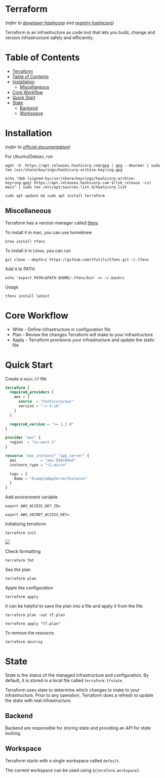 # Terraform
*(refer to [developer hashicorp](https://developer.hashicorp.com/terraform) and [registry hashicorp](https://registry.terraform.io/))*

Terraform is an infrastructure as code tool that lets you build, change and version infrastructure safely and efficiently.


# Table of Contents
- [Terraform](#terraform)
- [Table of Contents](#table-of-contents)
- [Installation](#installation)
  - [Miscellaneous](#miscellaneous)
- [Core Workflow](#core-workflow)
- [Quick Start](#quick-start)
- [State](#state)
  - [Backend](#backend)
  - [Workspace](#workspace)


# Installation
*(refer to [official documentation](https://developer.hashicorp.com/terraform/downloads))*

For Ubuntu/Debian, run
``` shell
wget -O- https://apt.releases.hashicorp.com/gpg | gpg --dearmor | sudo tee /usr/share/keyrings/hashicorp-archive-keyring.gpg

echo "deb [signed-by=/usr/share/keyrings/hashicorp-archive-keyring.gpg] https://apt.releases.hashicorp.com $(lsb_release -cs) main" | sudo tee /etc/apt/sources.list.d/hashicorp.list

sudo apt update && sudo apt install terraform
```

## Miscellaneous
Terraform has a version manager called [tfenv](https://github.com/tfutils/tfenv).

To install it in mac, you can use homebrew
``` shell
brew install tfenv
```

To install it in Linux, you can run 
``` shell
git clone --depth=1 https://github.com/tfutils/tfenv.git ~/.tfenv
```
Add it to PATH.
``` shell
echo 'export PATH=$PATH:$HOME/.tfenv/bin' >> ~/.bashrc
```

Usage
``` shell
tfenv install latest
```


# Core Workflow
- Write - Define infrastructure in configuration file
- Plan - Review the changes Terraform will make to your infrastructure
- Apply - Terraform provisions your infrastructure and update the static file


# Quick Start
Create a `main.tf` file
``` terraform
terraform {
  required_providers {
    aws = {
      source  = "hashicorp/aws"
      version = "~> 4.16"
    }
  }

  required_version = ">= 1.2.0"
}

provider "aws" {
  region  = "us-west-2"
}

resource "aws_instance" "app_server" {
  ami           = "ami-830c94e3"
  instance_type = "t2.micro"

  tags = {
    Name = "ExampleAppServerInstance"
  }
}
```

Add environment variable
``` shell
export AWS_ACCESS_KEY_ID=
```
``` shell
export AWS_SECRET_ACCESS_KEY=
```

Initializing terraform
``` shell
terraform init
```
![](https://i.imgur.com/5Rbtolu.png)

Check formatting
``` shell
terraform fmt
```

See the plan
``` shell
terraform plan
```

Apple the configuration
``` shell
terraform apply
```

It can be helpful to save the plan into a file and apply it from the file.
``` shell
terraform plan -out tf.plan
```
``` shell
terraform apply "tf.plan"
```

To remove the resource.
``` shell
terraform destroy
```

# State
State is the status of the managed infrastructure and configuration. By default, it is stored in a local file called `terraform.tfstate`. 

Terraform uses state to determine which changes to make to your infrastructure. Prior to any operation, Terraform does a refresh to update the state with real infrastructure.

## Backend
Backend are responsible for storing state and providing an API for state locking.

## Workspace
Terraform starts with a single workspace called `default`.

The current workspace can be used using `${teraform.workspace}`.
